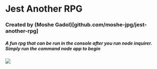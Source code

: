 # Jest Another RPG

### Created by (Moshe Gadol)[github.com/moshe-jpg/jest-another-rpg]


##### A fun rpg that can be run in the console after you run node inquirer. Simply run the command node app to begin

<img class="images\jest-another-rpg-screenshot.jpg" src="Screenshot of jest another rpg">